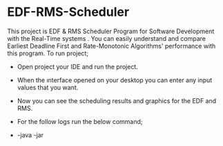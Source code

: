 # EDF-RMS-Scheduler
This project is  EDF &amp; RMS Scheduler Program for Software Development with the Real-Time systems . 
You can easily understand and compare Earliest Deadline First and Rate-Monotonic Algorithms' performance with this program.
To run project;
- Open project your IDE and run the project.
- When the ınterface opened on your desktop you can enter any input values that you want.
- Now you can see the scheduling results and graphics for the EDF and RMS.

- For the follow logs run the below command;
- -java -jar
